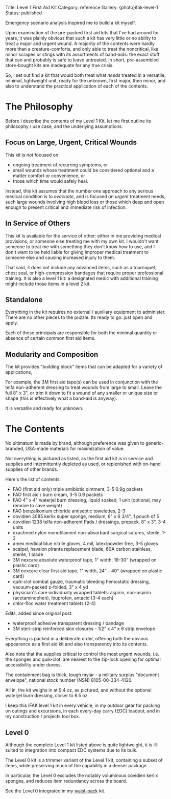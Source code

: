 Title: Level 1 First Aid Kit 
Category: reference
Gallery: {photo}ifak-level-1
Status: published

Emergency scenario analysis inspired me to build a kit myself. 

Upon examination of the pre-packed first aid kits that I've had around for years, it was plainly obvious that such a kit has very little or no ability to treat a major and urgent wound. A majority of the contents were hardly more than a creature-comforts, and only able to treat the noncritical, like minor scrapes or stings with its assortments of band-aids: the exact stuff that can and probably is safe to leave untreated. In short, pre-assembled store-bought kits are inadequate for any true crisis. 

So, I set out find a kit that would both treat what _needs_ treated in a versatile, minimal, lightweight unit, ready for the unknown, first major, then minor, and also to understand the practical application of each of the contents.   

# The Philosophy

Before I describe the contents of my Level 1 Kit, let me first outline its philosophy / use case, and the underlying assumptions.   

## Focus on Large, Urgent, Critical Wounds

This kit is _not_ focused on
 
 - ongoing treatment of recurring symptoms, or 
 - small wounds whose treatment could be considered optional and a matter comfort or convenience, or 
 - those which time would safely heal. 

Instead, this kit assumes that the number one approach to any serious medical condition is to _evacuate_, and is focused on _urgent_ treatment needs, such large wounds involving high blood loss or those which deep and open enough to present critical and immediate risk of infection. 

## In Service of Others

This kit is available for the service of other: either in me providing medical provisions, or someone else treating me with my own kit. I wouldn't want someone to treat me with something they don't know how to use, and I don't want to be held liable for giving improper medical treatment to someone else and causing increased injury to them. 

That said, it does not include any advanced items, such as a tourniquet, chest seal, or high-compression bandages that require proper professional training. It is also a level 1 kit: a designated medic with additional training might include those items in a level 2 kit.   

## Standalone

Everything in the kit requires no external / auxiliary equipment to administer. There are no other pieces to the puzzle. Its ready to go: just open and apply.  

Each of these principals are responsible for both the minimal quantity or absence of certain common first aid items.  

## Modularity and Composition

The kit provides "building block" items that can be adapted for a variety of applications, 

For example, the 3M first aid tape(s) can be used in conjunction with the telfa non-adherent dressing to treat wounds from large to small. Leave the full 8" x 3", or trim it down to fit a wound of any smaller or unique size or shape (this is effectively what a band-aid is anyway).

It is versatile and ready for unknown. 


# The Contents

No ultimatum is made  by brand, although preference was given to generic-branded, USA-made materials for maximization of value. 

Not everything is pictured as listed, as the first aid kit is in service and supplies and intermittently depleted as used, or replenished with on-hand supplies of other brands.

Here's the list of contents:

- FAO (first aid only) triple antibiotic ointment, 3-5 0.9g packets
- FAO first aid / burn cream, 3-5 0.9 packets
- FAO 4" x 4" waterjel burn dressing, liquid soaked, 1 unit (optional, may remove to save weight)
- FAO benzalkonium chloride antiseptic towelettes, 2-3
- covidien 3085 kerlix super sponge, medium, 6" x 6 3/4", 1 pouch of 5
- covidien 1238 telfa non-adherent Pads / dressings, prepack, 8" x 3", 3-4 units 
- exactmed nylon monofilament non-absorbant surgical sutures, sterile, 1-2
- amex medical blue nitrile gloves, 4 mil, latex/powder free, 3-5 gloves
- scalpel, havalon piranta replacement blade, 60A carbon stainless, sterile, 1 blade
- 3M nexcare absolute waterproof tape, 1" width, 18-30" (wrapped on plastic card)
- 3M nexcare clear first aid tape, 1" width, 24" - 40" (wrapped on plastic card)
- quik-clot combat gauze, traumatic bleeding hemostatic dressing, vacuum-packed z-folded, 3" x 4 yd 
- physician's care individually wrapped tablets: aspirin, non-aspirin (acetaminophen), ibuprofen, antacid (3-4 each)
- chlor-floc water treatment tablets (2-4)

Edits, added since original post:

- waterproof adhesive transparent dressing / bandage 
- 3M steri-strip reinforced skin closures - 1/2" x 4" x 6 strip envelope

Everything is packed in a deliberate order, offering both the obvious appearance as a first aid kit and also transparency into its contents. 

Also note that the supplies critical to control the most urgent wounds, i.e. the sponges and quik-clot, are nearest to the zip-lock opening for optimal accessibility under duress.  

The containment bag is thick, tough mylar - a military surplus "document envelope", national stock number (NSN) 8105-00-334-4120. 

All in, the kit weighs in at 9.4 oz, as pictured, and without the optional waterjel burn dressing, closer to 6.5 oz. 

I keep this IFAK level 1 kit in every vehicle, in my outdoor gear for packing on outings and excursions, in each every-day carry (EDC) loadout, and in my construction / projects tool box. 


## Level 0

Although the complete Level 1 kit listed above is quite lightweight, it is ill-suited to integration into compact EDC systems due to its bulk. 

The Level 0 kit is a trimmer variant of the Level 1 kit, containing a subset of items, while preserving much of the capability in a denser package. 

In particular, the Level 0 excludes the notably voluminous covidien kerlix sponges, and reduces item redundancy across the board.

See the Level 0 integrated in my [waist-pack](/waist-pack-for-sub-urban-edc.html) kit.

